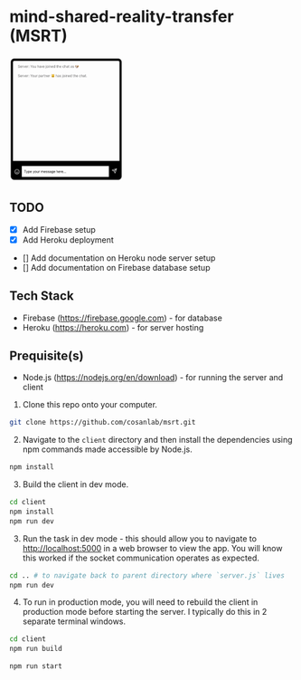 # mind-shared-reality-transfer (MSRT)

<p float="left">
  <img src="client/src/assets/chat_demo.gif" width="200" />
</p>

## TODO

- [x] Add Firebase setup
- [x] Add Heroku deployment
- [] Add documentation on Heroku node server setup
- [] Add documentation on Firebase database setup

## Tech Stack

- Firebase (<https://firebase.google.com>) - for database
- Heroku (<https://heroku.com>) - for server hosting

## Prequisite(s)

- Node.js (<https://nodejs.org/en/download>) - for running the server and client

1. Clone this repo onto your computer.

```bash
git clone https://github.com/cosanlab/msrt.git
```

2. Navigate to the `client` directory and then install the dependencies using npm commands made accessible by Node.js.

```bash
npm install
```

3. Build the client in dev mode.

```bash
cd client
npm install
npm run dev
```

3. Run the task in dev mode - this should allow you to navigate to <http://localhost:5000> in a web browser to view the app. You will know this worked if the socket communication operates as expected.

```bash
cd .. # to navigate back to parent directory where `server.js` lives
npm run dev
```

4. To run in production mode, you will need to rebuild the client in production mode before starting the server. I typically do this in 2 separate terminal windows.

```bash
cd client
npm run build
```

```bash
npm run start
```

